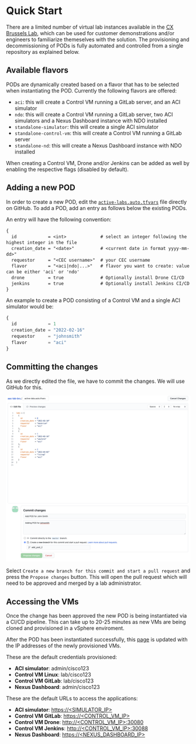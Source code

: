 # Quick Start

There are a limited number of virtual lab instances available in the [CX Brussels Lab](http://emear-coe-lab), which can be used for customer demonstrations and/or engineers to familiarize themeselves with the solution. The provisioning and decommissioning of PODs is fully automated and controlled from a single repository as explained below.

## Available flavors

PODs are dynamically created based on a flavor that has to be selected when instantiating the POD. Currently the following flavors are offered:

- `aci`: this will create a Control VM running a GitLab server, and an ACI simulator
- `ndo`: this will create a Control VM running a GitLab server, two ACI simulators and a Nexus Dashboard instance with NDO installed
- `standalone-simulator`: this will create a single ACI simulator
- `standalone-control-vm`: this will create a Control VM running a GitLab server
- `standalone-nd`: this will create a Nexus Dashboard instance with NDO installed

When creating a Control VM, Drone and/or Jenkins can be added as well by enabling the respective flags (disabled by default).

## Adding a new POD

In order to create a new POD, edit the [`active-labs.auto.tfvars`](https://wwwin-github.cisco.com/netascode/aac-lab-bru/edit/master/active-labs.auto.tfvars) file directly on GitHub. To add a POD, add an entry as follows below the existing PODs.

An entry will have the following convention:

```
{
  id            = <int>             # select an integer following the highest integer in the file
  creation_date = "<date>"          # <current date in format yyyy-mm-dd>"
  requestor     = "<CEC username>"  # your CEC username
  flavor        = "<aci|ndo|...>"   # flavor you want to create: value can be either 'aci' or 'ndo'
  drone         = true              # Optionally install Drone CI/CD
  jenkins       = true              # Optionally install Jenkins CI/CD
}
```

An example to create a POD consisting of a Control VM and a single ACI simulator would be:

```terraform
{
  id            = 1
  creation_date = "2022-02-16"
  requestor     = "johnsmith"
  flavor        = "aci"
}
```

## Committing the changes

As we directly edited the file, we have to commit the changes. We will use GitHub for this.

![aac_github](../assets/labs/github1.png)

Select `Create a new branch for this commit and start a pull request` and press the `Propose changes` button. This will open the pull request which will need to be approved and merged by a lab administrator.

## Accessing the VMs

Once the change has been approved the new POD is being instantiated via a CI/CD pipeline. This can take up to 20-25 minutes as new VMs are being cloned and provisioned in a vSphere enviroment.

After the POD has been instantiated successfully, this [page](./ip_addresses.md) is updated with the IP addresses of the newly provisioned VMs.

These are the default credentials provisioned:

- **ACI simulator**: admin/cisco123
- **Control VM Linux**: lab/cisco123
- **Control VM GitLab**: lab/cisco123
- **Nexus Dashboard**: admin/cisco123

These are the default URLs to access the applications:

- **ACI simulator**: [https://<SIMULATOR_IP\>]()
- **Control VM GitLab**: [https://<CONTROL_VM_IP\>]()
- **Control VM Drone**: [http://<CONTROL_VM_IP\>:30080]()
- **Control VM Jenkins**: [http://<CONTROL_VM_IP\>:30088]()
- **Nexus Dashboard**: [https://<NEXUS_DASHBOARD_IP\>]()
